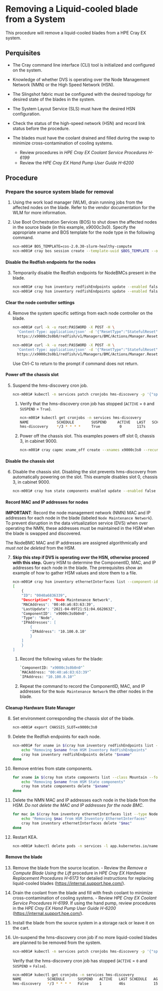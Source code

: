 # Removing a Liquid-cooled blade from a System

This procedure will remove a liquid-cooled blades from a HPE Cray EX system. 

## Perquisites 
-   The Cray command line interface \(CLI\) tool is initialized and configured on the system.

-   Knowledge of whether DVS is operating over the Node Management Network (NMN) or the High Speed Network (HSN).

-   The Slingshot fabric must be configured with the desired topology for desired state of the blades in the system.

-   The System Layout Service (SLS) must have the desired HSN configuration.

-   Check the status of the high-speed network (HSN) and record link status before the procedure.

-   The blades must have the coolant drained and filled during the swap to minimize cross-contamination of cooling systems.
    - Review procedures in *HPE Cray EX Coolant Service Procedures H-6199*
    - Review the *HPE Cray EX Hand Pump User Guide H-6200*

## Procedure

### Prepare the source system blade for removal
1.  Using the work load manager (WLM), drain running jobs from the affected nodes on the blade. Refer to the vendor documentation for the WLM for more information.

2.  Use Boot Orchestration Services (BOS) to shut down the affected nodes in the source blade (in this example, x9000c3s0). Specify the appropriate xname and BOS template for the node type in the following command.

    ```bash
    ncn-m001# BOS_TEMPLATE=cos-2.0.30-slurm-healthy-compute
    ncn-m001# cray bos session create --template-uuid $BOS_TEMPLATE --operation shutdown --limit x9000c3s0b0n0,x9000c3s0b0n1,x9000c3s0b1n0,x9000c3s0b1n1
    ```

#### Disable the Redfish endpoints for the nodes
3.  Temporarily disable the Redfish endpoints for NodeBMCs present in the blade.

    ```bash
    ncn-m001# cray hsm inventory redfishEndpoints update --enabled false x9000c3s0b0
    ncn-m001# cray hsm inventory redfishEndpoints update --enabled false x9000c3s0b1
    ```

#### Clear the node controller settings
4. Remove the system specific settings from each node controller on the blade.

   ```bash
   ncn-m001# curl -k -u root:PASSWORD -X POST -H \
     'Content-Type: application/json' -d '{"ResetType":"StatefulReset"}' \
     https://x9000c3s0b0/redfish/v1/Managers/BMC/Actions/Manager.Reset

   ncn-m001# curl -k -u root:PASSWORD -X POST -H \
     'Content-Type: application/json' -d '{"ResetType":"StatefulReset"}' \
     https://x9000c3s0b1/redfish/v1/Managers/BMC/Actions/Manager.Reset
   ```
   Use Ctrl-C to return to the prompt if command does not return.


#### Power off the chassis slot
5.  Suspend the hms-discovery cron job.

    ```bash
    ncn-m001# kubectl -n services patch cronjobs hms-discovery -p '{"spec" : {"suspend" : true }}'
    ```

    1.  Verify that the hms-discovery cron job has stopped (`ACTIVE` = `0` and `SUSPEND` = `True`).

        ```bash
        ncn-m001# kubectl get cronjobs -n services hms-discovery
        NAME             SCHEDULE        SUSPEND     ACTIVE   LAST   SCHEDULE  AGE
        hms-discovery    */3 * * * *     True         0       117s             15d
        ```

    2.  Power off the chassis slot. This examples powers off slot 0, chassis 3, in cabinet 9000.

        ```bash
        ncn-m001# cray capmc xname_off create --xnames x9000c3s0 --recursive true
        ```

#### Disable the chassis slot
6.  Disable the chassis slot. Disabling the slot prevents hms-discovery from automatically powering on the slot. This example disables slot 0, chassis 3, in cabinet 9000. 

    ```bash
    ncn-m001# cray hsm state components enabled update --enabled false x9000c3s0
    ```

#### Record MAC and IP addresses for nodes
**IMPORTANT**: Record the node management network (NMN) MAC and IP addresses for each node in the blade (labeled `Node Maintenance Network`). To prevent disruption in the data virtualization service (DVS) when over operating the NMN, these addresses must be maintained in the HSM when the blade is swapped and discovered.

The NodeBMC MAC and IP addresses are assigned algorithmically and *must not be deleted* from the HSM.

7.  **Skip this step if DVS is operating over the HSN, otherwise proceed with this step.** Query HSM to determine the ComponentID, MAC, and IP addresses for each node in the blade.
   The prerequisites show an example of how to gather HSM values and store them to a file.

    ```bash
    ncn-m001# cray hsm inventory ethernetInterfaces list --component-id x9000c3s0b0n0 --format json
    [
        {
        "ID": "0040a6836339",
        "Description": "Node Maintenance Network",
        "MACAddress": "00:40:a6:83:63:39",
        "LastUpdate": "2021-04-09T21:51:04.662063Z",
        "ComponentID": "x9000c3s0b0n0",
        "Type": "Node",
        "IPAddresses": [
            {
            "IPAddress": "10.100.0.10"
            }
        ]
        }
    ]
    ```

    1.  Record the following values for the blade:

        ```bash
        `ComponentID: "x9000c3s0b0n0"`
        `MACAddress: "00:40:a6:83:63:39"`
        `IPAddress: "10.100.0.10"`
        ```

    2.  Repeat the command to record the ComponentID, MAC, and IP addresses for the `Node Maintenance Network` the other nodes in the blade.


#### Cleanup Hardware State Manager
8.  Set environment corresponding the chassis slot of the blade.
    ```bash
    ncn-m001# export CHASSIS_SLOT=x9000c3s0
    ```

9.  Delete the Redfish endpoints for each node.

    ```bash
    ncn-m001# for xname in $(cray hsm inventory redfishEndpoints list --format json | jq -r --arg CHASSIS_SLOT $CHASSIS_SLOT '.RedfishEndpoints[] | select(.ID | startswith($CHASSIS_SLOT)) | .ID'); do
        echo "Removing $xname from HSM Inventory RedfishEndpoints"
        cray hsm inventory redfishEndpoints delete "$xname"
    done
    ```

10. Remove entries from state components.
    ```bash
    for xname in $(cray hsm state components list --class Mountain --format json |  jq -r --arg CHASSIS_SLOT $CHASSIS_SLOT '.Components[] | select((.ID | startswith($CHASSIS_SLOT)) and (.ID != $CHASSIS_SLOT)) | .ID' ); do
        echo "Removing $xname from HSM State components"
        cray hsm state components delete "$xname"
    done
    ```

11. Delete the NMN MAC and IP addresses each node in the blade from the HSM. *Do not delete the MAC and IP addresses for the node BMC*.
    ```bash
    for mac in $(cray hsm inventory ethernetInterfaces list --type Node --format json | jq -r --arg CHASSIS_SLOT $CHASSIS_SLOT '.[] | select(.ComponentID | startswith($CHASSIS_SLOT)) | .ID'); do
        echo "Removing $mac from HSM Inventory EthernetInterfaces"
        cray hsm inventory ethernetInterfaces delete "$mac"
    done
    ```

12. Restart KEA.
    ```bash
    ncn-m001# kubectl delete pods -n services -l app.kubernetes.io/name=cray-dhcp-kea
    ```

#### Remove the blade
13.  Remove the blade from the source location.
    - Review the *Remove a Compute Blade Using the Lift* procedure in *HPE Cray EX Hardware Replacement Procedures H-6173* for detailed instructions for replacing liquid-cooled blades (https://internal.support.hpe.com/).

14.  Drain the coolant from the blade and fill with fresh coolant to minimize cross-contamination of cooling systems.
    - Review *HPE Cray EX Coolant Service Procedures H-6199*. If using the hand pump, review procedures in the *HPE Cray EX Hand Pump User Guide H-6200* (https://internal.support.hpe.com/).

15. Install the blade from the source system in a storage rack or leave it on the cart. 

16. Un-suspend the hms-discovery cron job if no more liquid-cooled blades are planned to be removed from the system.

    ```bash
    ncn-m001# kubectl -n services patch cronjobs hms-discovery -p '{"spec" : {"suspend" : false }}'
    ```

    Verify that the hms-discovery cron job has stopped (`ACTIVE` = `0` and `SUSPEND` = `False`).

    ```bash
    ncn-m001# kubectl get cronjobs -n services hms-discovery
    NAME            SCHEDULE      SUSPEND   ACTIVE   LAST SCHEDULE   AGE
    hms-discovery   */3 * * * *   False     1        46s             15d
    ```
